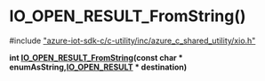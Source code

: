 # IO_OPEN_RESULT_FromString()

\#include ["azure-iot-sdk-c/c-utility/inc/azure_c_shared_utility/xio.h"](../iot-c-ref-xio-h.md)  

**int [IO_OPEN_RESULT_FromString](#xio_8h_1a663203db6c2aa0154303adc72a7b8b80)(const char * enumAsString,[IO_OPEN_RESULT](#xio_8h_1a650563dd951fb9c9751f510964f3f36b) * destination)**

